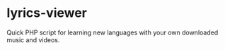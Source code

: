 # lyrics-viewer
Quick PHP script for learning new languages with your own downloaded music and videos.
